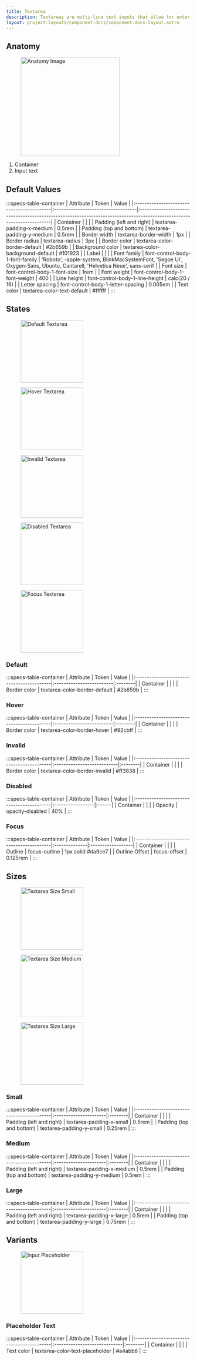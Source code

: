 ```yaml
---
title: Textarea
description: Textareas are multi-line text inputs that allow for entering text in a larger area than a single-line text input would allow. They are typically used for multi-line input use cases like comments or feedback.
layout: project:layouts/component-docs/component-docs-layout.astro
---
```


## Anatomy

<div class="spec-container -anatomy">
    <figure><img loading="lazy" width="270px" src="/img/components/textarea/textarea-anatomy.png" alt="Anatomy Image"/></figure>
    <ol>
        <li>Container</li>
        <li>Input text</li>
    </ol>
</div>

## Default Values

:::specs-table-container
| Attribute                                 | Token                              | Value                                                                                                                 |
|:------------------------------------------|:-----------------------------------|:----------------------------------------------------------------------------------------------------------------------|
| <span class="attr-title">Container</span> |                                    |                                                                                                                       |
| Padding (left and right)                  | textarea-padding-x-medium             | 0.5rem                                                                                                                |
| Padding (top and bottom)                  | textarea-padding-y-medium             | 0.5rem                                                                                                                |
| Border width                              | textarea-border-width                 | 1px                                                                                                                   |
| Border radius                             | textarea-radius                       | 3px                                                                                                                   |
| Border color                              | textarea-color-border-default         | #2b659b                                                                                                               |
| Background color                          | textarea-color-background-default     | #101923                                                                                                               |
| <span class="attr-title">Label</span>     |                                    |                                                                                                                       |
| Font family                               | font-control-body-1-font-family    | 'Roboto', -apple-system, BlinkMacSystemFont, 'Segoe UI', Oxygen-Sans, Ubuntu, Cantarell, 'Helvetica Neue', sans-serif |
| Font size                                 | font-control-body-1-font-size      | 1rem                                                                                                                  |
| Font weight                               | font-control-body-1-font-weight    | 400                                                                                                                   |
| Line height                               | font-control-body-1-line-height    | calc(20 / 16)                                                                                                         |
| Letter spacing                            | font-control-body-1-letter-spacing | 0.005em                                                                                                               |
| Text color                                | textarea-color-text-default           | #ffffff                                                                                                               |
:::

## States

<div class="spec-container -examples">
    <figure><img loading="lazy" width="170" src="/img/components/textarea/textarea-default.png" alt="Default Textarea"/></figure>
    <figure><img loading="lazy" width="170" src="/img/components/textarea/textarea-hover.png" alt="Hover Textarea"/></figure>
    <figure><img loading="lazy" width="170" src="/img/components/textarea/textarea-invalid.png" alt="Invalid Textarea"/></figure>
    <figure><img loading="lazy" width="170" src="/img/components/textarea/textarea-disabled.png" alt="Disabled Textarea"/></figure>
    <figure><img loading="lazy" width="170" src="/img/components/textarea/textarea-focus.png" alt="Focus Textarea"/></figure>
</div>

### Default

:::specs-table-container
| Attribute                                 | Token                    | Value   |
|:------------------------------------------|:-------------------------|:--------|
| <span class="attr-title">Container</span> |                          |         |
| Border color                              | textarea-color-border-default | #2b659b |
:::

### Hover

:::specs-table-container
| Attribute                                 | Token                    | Value   |
|:------------------------------------------|:-------------------------|:--------|
| <span class="attr-title">Container</span> |                          |         |
| Border color                              | textarea-color-border-hover | #92cbff |
:::

### Invalid

:::specs-table-container
| Attribute                                 | Token                      | Value   |
|:------------------------------------------|:---------------------------|:--------|
| <span class="attr-title">Container</span> |                            |         |
| Border color                              | textarea-color-border-invalid | #ff3838 |
:::

### Disabled

:::specs-table-container
| Attribute                                 | Token            | Value |
|:------------------------------------------|:-----------------|:------|
| <span class="attr-title">Container</span> |                  |       |
| Opacity                                   | opacity-disabled | 40%   |
:::

### Focus

:::specs-table-container
| Attribute                                 | Token         | Value             |
|:------------------------------------------|:--------------|:------------------|
| <span class="attr-title">Container</span> |               |                   |
| Outline                                   | focus-outline | 1px solid #da9ce7 |
| Outline Offset                            | focus-offset  | 0.125rem          |
:::

## Sizes

<div class="spec-container -examples">
    <figure><img loading="lazy" width="170" src="/img/components/textarea/textarea-small-default.png" alt="Textarea Size Small"/></figure>
    <figure><img loading="lazy" width="170" src="/img/components/textarea/textarea-medium-default.png" alt="Textarea Size Medium"/></figure>
    <figure><img loading="lazy" width="170" src="/img/components/textarea/textarea-large-default.png" alt="Textarea Size Large"/></figure>
</div>

### Small

:::specs-table-container
| Attribute                                 | Token                 | Value   |
|:------------------------------------------|:----------------------|:--------|
| <span class="attr-title">Container</span> |                       |         |
| Padding (left and right)                      | textarea-padding-x-small | 0.5rem  |
| Padding (top and bottom)                      | textarea-padding-y-small | 0.25rem |
:::

### Medium

:::specs-table-container
| Attribute                                 | Token                 | Value   |
|:------------------------------------------|:----------------------|:--------|
| <span class="attr-title">Container</span> |                       |         |
| Padding (left and right)                      | textarea-padding-x-medium | 0.5rem  |
| Padding (top and bottom)                      | textarea-padding-y-medium | 0.5rem |
:::

### Large

:::specs-table-container
| Attribute                                 | Token                 | Value   |
|:------------------------------------------|:----------------------|:--------|
| <span class="attr-title">Container</span> |                       |         |
| Padding (left and right)                      | textarea-padding-x-large | 0.5rem  |
| Padding (top and bottom)                      | textarea-padding-y-large | 0.75rem |
:::

## Variants

<div class="spec-container -examples">
    <figure><img loading="lazy" width="170" src="/img/components/textarea/textarea-placeholder.png" alt="Input Placeholder"/></figure>
</div>

### Placeholder Text

:::specs-table-container
| Attribute                                 | Token                        | Value   |
|:------------------------------------------|:-----------------------------|:--------|
| <span class="attr-title">Container</span> |                              |         |
| Text color                                | textarea-color-text-placeholder | #a4abb6 |
:::

